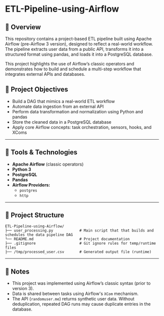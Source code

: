 # ETL-Pipeline-using-Airflow
 ## 📌 Overview

This repository contains a project-based ETL pipeline built using Apache Airflow (pre-Airflow 3 version), designed to reflect a real-world workflow. The pipeline extracts user data from a public API, transforms it into a structured format using pandas, and loads it into a PostgreSQL database.

This project highlights the use of Airflow’s classic operators and demonstrates how to build and schedule a multi-step workflow that integrates external APIs and databases.

## 🎯 Project Objectives

- Build a DAG that mimics a real-world ETL workflow
- Automate data ingestion from an external API
- Perform data transformation and normalization using Python and pandas
- Store the cleaned data in a PostgreSQL database
- Apply core Airflow concepts: task orchestration, sensors, hooks, and XComs

---

## 🧰 Tools & Technologies

- **Apache Airflow** (classic operators)
- **Python 3**
- **PostgreSQL**
- **Pandas**
- **Airflow Providers:**
  - `postgres`
  - `http`
---

## 📁 Project Structure

```
ETL-Pipeline-using-Airflow/
├── user_processing.py            # Main script that that builds and schedules the data pipeline DAG
└── README.md                     # Project documentation
├── .gitignore                    # Git ignore rules for temp/runtime files
├── /tmp/processed_user.csv       # Generated output file (runtime)
```

---

## 📝 Notes

- This project was implemented using Airflow’s classic syntax (prior to version 3).
- Data is shared between tasks using Airflow's `XCom` mechanism.
- The API (`randomuser.me`) returns synthetic user data. Without deduplication, repeated DAG runs may cause duplicate entries in the database.

